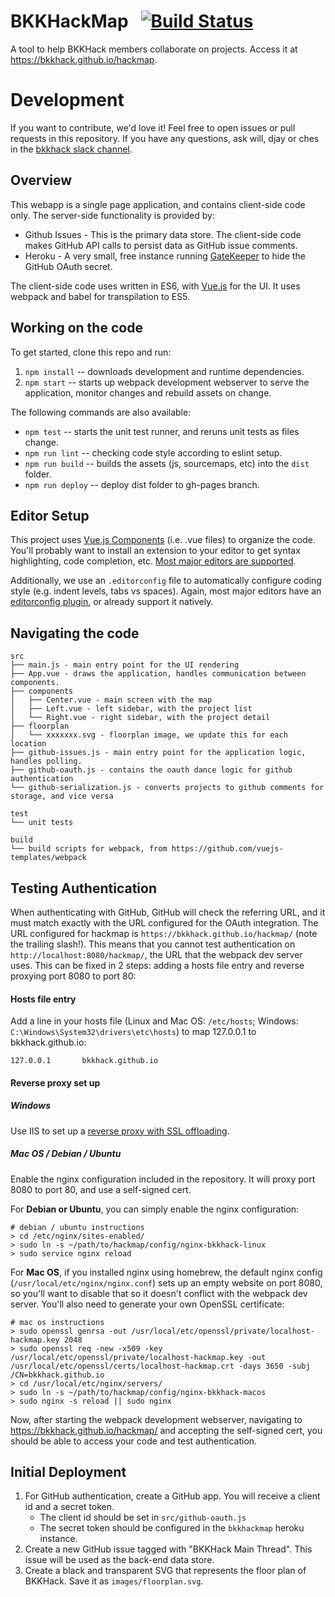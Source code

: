 # BKKHackMap &nbsp; [![Build Status](https://travis-ci.org/bkkhack/hackmap.svg?branch=master)](https://travis-ci.org/bkkhack/hackmap)

A tool to help BKKHack members collaborate on projects. Access it at https://bkkhack.github.io/hackmap.

# Development

If you want to contribute, we'd love it! Feel free to open issues or pull requests in this repository.
If you have any questions, ask will, djay or ches in the [bkkhack slack channel](https://thailanddevs.slack.com/messages/C04UFE0B9/).

## Overview

This webapp is a single page application, and contains client-side code only. The server-side functionality is provided by:

- Github Issues - This is the primary data store. The client-side code makes GitHub API calls to persist data as GitHub issue comments.
- Heroku - A very small, free instance running [GateKeeper](https://github.com/prose/gatekeeper) to hide the GitHub OAuth secret.

The client-side code uses written in ES6, with [Vue.js](https://vuejs.org/) for the UI. It uses webpack and babel for transpilation to ES5.

## Working on the code

To get started, clone this repo and run:

1. `npm install` -- downloads development and runtime dependencies.
2. `npm start` -- starts up webpack development webserver to serve the application, monitor changes and rebuild assets on change.

The following commands are also available:

- `npm test` -- starts the unit test runner, and reruns unit tests as files change.
- `npm run lint` -- checking code style according to eslint setup.
- `npm run build` -- builds the assets (js, sourcemaps, etc) into the `dist` folder.
- `npm run deploy` -- deploy dist folder to gh-pages branch.

## Editor Setup

This project uses [Vue.js Components](https://vuejs.org/v2/guide/single-file-components.html) (i.e. .vue files) to organize
the code. You'll probably want to install an extension to your editor to get syntax highlighting, code completion, etc.
[Most major editors are supported](https://github.com/vuejs/awesome-vue#source-code-editing).

Additionally, we use an `.editorconfig` file to automatically configure coding style (e.g. indent levels, tabs vs spaces).
Again, most major editors have an [editorconfig plugin](http://editorconfig.org/#download), or already support it natively.

## Navigating the code

```
src
├── main.js - main entry point for the UI rendering
├── App.vue - draws the application, handles communication between components.
├── components
│   ├── Center.vue - main screen with the map
│   ├── Left.vue - left sidebar, with the project list
│   └── Right.vue - right sidebar, with the project detail
├── floorplan
│   └── xxxxxxx.svg - floorplan image, we update this for each location
├── github-issues.js - main entry point for the application logic, handles polling.
├── github-oauth.js - contains the oauth dance logic for github authentication
└── github-serialization.js - converts projects to github comments for storage, and vice versa

test
└── unit tests

build
└── build scripts for webpack, from https://github.com/vuejs-templates/webpack
```

## Testing Authentication

When authenticating with GitHub, GitHub will check the referring URL, and it must match exactly with the URL configured for the OAuth integration. The URL configured for hackmap is `https://bkkhack.github.io/hackmap/` (note the trailing slash!). This means that you cannot test authentication on `http://localhost:8080/hackmap/`, the URL that the webpack dev server uses. This can be fixed in 2 steps: adding a hosts file entry and reverse proxying port 8080 to port 80:

#### Hosts file entry

Add a line in your hosts file (Linux and Mac OS: `/etc/hosts`; Windows: `C:\Windows\System32\drivers\etc\hosts`) to map 127.0.0.1 to bkkhack.github.io:

```
127.0.0.1       bkkhack.github.io
```

#### Reverse proxy set up

##### Windows

Use IIS to set up a [reverse proxy with SSL offloading](https://blogs.msdn.microsoft.com/friis/2016/08/25/setup-iis-with-url-rewrite-as-a-reverse-proxy-for-real-world-apps/).

##### Mac OS / Debian / Ubuntu

Enable the nginx configuration included in the repository. It will proxy port 8080 to port 80, and use a self-signed cert.

For **Debian or Ubuntu**, you can simply enable the nginx configuration:

```
# debian / ubuntu instructions
> cd /etc/nginx/sites-enabled/
> sudo ln -s ~/path/to/hackmap/config/nginx-bkkhack-linux
> sudo service nginx reload
```

For **Mac OS**, if you installed nginx using homebrew, the default nginx config (`/usr/local/etc/nginx/nginx.conf`) sets up an empty website on port 8080, so you'll want to disable that so it doesn't conflict with the webpack dev server. You'll also need to generate your own OpenSSL certificate:

```
# mac os instructions
> sudo openssl genrsa -out /usr/local/etc/openssl/private/localhost-hackmap.key 2048
> sudo openssl req -new -x509 -key /usr/local/etc/openssl/private/localhost-hackmap.key -out /usr/local/etc/openssl/certs/localhost-hackmap.crt -days 3650 -subj /CN=bkkhack.github.io
> cd /usr/local/etc/nginx/servers/
> sudo ln -s ~/path/to/hackmap/config/nginx-bkkhack-macos
> sudo nginx -s reload || sudo nginx
```

Now, after starting the webpack development webserver, navigating to https://bkkhack.github.io/hackmap/ and accepting the self-signed cert, you should be able to access your code and test authentication.

## Initial Deployment

1. For GitHub authentication, create a GitHub app. You will receive a client id and a secret token.
    - The client id should be set in `src/github-oauth.js`
    - The secret token should be configured in the `bkkhackmap` heroku instance.
2. Create a new GitHub issue tagged with "BKKHack Main Thread". This issue will be used as the back-end data store.
3. Create a black and transparent SVG that represents the floor plan of BKKHack. Save it as `images/floorplan.svg`.
